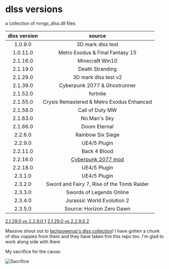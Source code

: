 # dlss versions
 a collection of nvngx_dlss.dll files

| dlss version  | source  |
| :------------: | :------------: |
| 1.0.9.0  | 3D mark dlss test |
| 1.0.11.0  | Metro Exodus & Final Fantasy 15 |
| 2.1.16.0  | Minecraft Win10 |
| 2.1.19.0  | Death Stranding |
| 2.1.29.0  | 3D mark dlss test v2 |
| 2.1.39.0  | Cyberpunk 2077 & Ghostrunner |
| 2.1.52.0  | fortnite |
| 2.1.55.0  | Crysis Remastered & Metro Exodus Enhanced |
| 2.1.58.0  | Call of Duty MW |
| 2.1.63.0  | No Man's Sky |
| 2.1.66.0  | Doom Eternal |
| 2.2.6.0  | Rainbow Six Siege |
| 2.2.9.0  | UE4/5 Plugin |
| 2.2.11.0  | Back 4 Blood |
| 2.2.16.0  | [Cyberpunk 2077 mod](https://www.nexusmods.com/cyberpunk2077/mods/3037) |
| 2.2.18.0  | UE4/5 Plugin |
| 2.3.1.0  | UE4/5 Plugin |
| 2.3.2.0  | Sword and Fairy 7, Rise of the Tomb Raider |
| 2.3.3.0  | Swords of Legends Online |
| 2.3.4.0  | Jurassic World Evolution 2 |
| 2.3.5.0  | Source: Horizon Zero Dawn |

[2.1.29.0 vs 2.2.9.0 1](https://imgsli.com/NTk2NjE)
[2.1.29.0 vs 2.2.9.0 2](https://imgsli.com/NTk2NjI)

Massive shout out to [techpowerup's dlss collection](https://www.techpowerup.com/download/nvidia-dlss-dll)! I have gotten a chunk of dlss coppies from them and they have taken frm this repo too. I'm glad to work along side with them 

My sacrifice for the cause:

![Sacrifice](https://user-images.githubusercontent.com/46948241/124277786-ca3d9200-db88-11eb-9335-6699f5414afa.gif)
